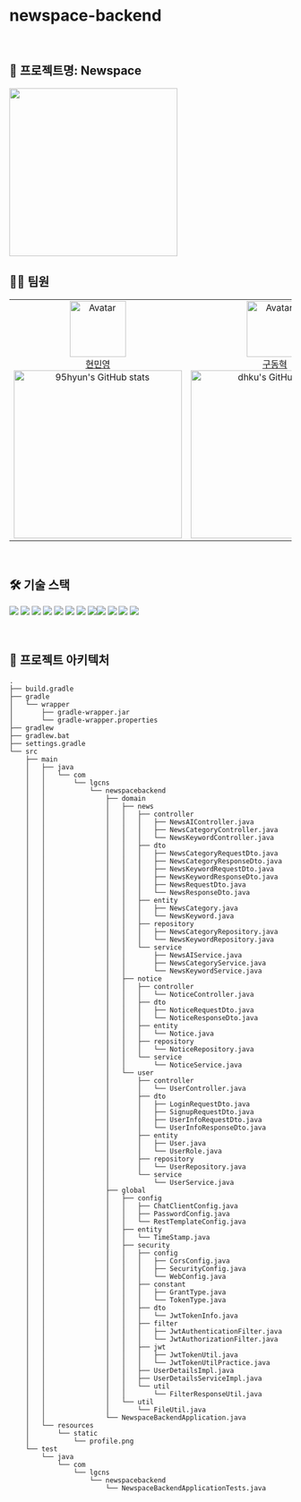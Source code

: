 # newspace-backend


<br>

## 📍 프로젝트명: Newspace
<img src="https://github.com/user-attachments/assets/04d415b7-b379-4a0b-9aba-ff1d3609db85" width="300" />
<br>


## 👩‍💻 팀원
<table>
    <tr>
        <!-- 첫 번째 팀원 -->
        <td align="center" width="33%">
            <img src="https://avatars.githubusercontent.com/u/151743721?v=4" alt="Avatar" width="100px"/><br/>
            <a href="https://github.com/95hyun">현민영</a>
            <br/>
            <img src="https://github-readme-stats.vercel.app/api?username=95hyun&show_icons=true&theme=transparent" alt="95hyun's GitHub stats" width="300px"/>
        </td>
        <!-- 두 번째 팀원 -->
        <td align="center" width="33%">
            <img src="https://avatars.githubusercontent.com/u/39462045?v=4" alt="Avatar" width="100px"/><br/>
            <a href="https://github.com/dhku">구동혁</a>
            <br/>
            <img src="https://github-readme-stats.vercel.app/api?username=dhku&show_icons=true&theme=transparent" alt="dhku's GitHub stats" width="300px"/>
        </td>
        <!-- 세 번째 팀원 -->
        <td align="center" width="33%">
            <img src="https://avatars.githubusercontent.com/u/124752866?v=4" alt="Avatar" width="100px"/><br/>
            <a href="https://github.com/minnnseokk">정민석</a>
            <br/>
            <img src="https://github-readme-stats.vercel.app/api?username=minnnseokk&show_icons=true&theme=transparent" alt="minnnseokk's GitHub stats" width="300px"/>
        </td>
    </tr>
</table>
<br/>

## 🛠️ 기술 스택

<img src="https://img.shields.io/badge/SpringBoot-6DB33F?style=for-the-badge&logo=SpringBoot&logoColor=white"> <img src="https://img.shields.io/badge/SpringSecurity-6DB33F?style=for-the-badge&logo=SpringSecurity&logoColor=white"> <img src="https://img.shields.io/badge/Gradle-02303A?style=for-the-badge&logo=Gradle&logoColor=white"> <img src="https://img.shields.io/badge/SpringCloudeureka-6DB33F?style=for-the-badge&logo=Spring&logoColor=white"> <img src="https://img.shields.io/badge/SpringAI-6DB33F?style=for-the-badge&logo=Spring&logoColor=white"> <img src="https://img.shields.io/badge/003545?style=for-the-badge&logo=MariaDB&logoColor=white"> <img src="https://img.shields.io/badge/Docker-2496ED?style=for-the-badge&logo=Docker&logoColor=white"> <img src="https://img.shields.io/badge/Jenkins-D24939?style=for-the-badge&logo=Jenkins&logoColor=white"><img src="https://img.shields.io/badge/Postman-FF6C37?style=for-the-badge&logo=Postman&logoColor=white"> <img src="https://img.shields.io/badge/Swagger-#85EA2D?style=for-the-badge&logo=Swagger&logoColor=white"> <img src="https://img.shields.io/badge/Notion-000000?style=for-the-badge&logo=Notion&logoColor=white"> <img src="https://img.shields.io/badge, NGINX-009639?style=for-the-badge&logo=NGINX&logoColor=white"> 

<br/>

## 📂 프로젝트 아키텍처

```
.
├── build.gradle
├── gradle
│   └── wrapper
│       ├── gradle-wrapper.jar
│       └── gradle-wrapper.properties
├── gradlew
├── gradlew.bat
├── settings.gradle
└── src
    ├── main
    │   ├── java
    │   │   └── com
    │   │       └── lgcns
    │   │           └── newspacebackend
    │   │               ├── domain
    │   │               │   ├── news
    │   │               │   │   ├── controller
    │   │               │   │   │   ├── NewsAIController.java
    │   │               │   │   │   ├── NewsCategoryController.java
    │   │               │   │   │   └── NewsKeywordController.java
    │   │               │   │   ├── dto
    │   │               │   │   │   ├── NewsCategoryRequestDto.java
    │   │               │   │   │   ├── NewsCategoryResponseDto.java
    │   │               │   │   │   ├── NewsKeywordRequestDto.java
    │   │               │   │   │   ├── NewsKeywordResponseDto.java
    │   │               │   │   │   ├── NewsRequestDto.java
    │   │               │   │   │   └── NewsResponseDto.java
    │   │               │   │   ├── entity
    │   │               │   │   │   ├── NewsCategory.java
    │   │               │   │   │   └── NewsKeyword.java
    │   │               │   │   ├── repository
    │   │               │   │   │   ├── NewsCategoryRepository.java
    │   │               │   │   │   └── NewsKeywordRepository.java
    │   │               │   │   └── service
    │   │               │   │       ├── NewsAIService.java
    │   │               │   │       ├── NewsCategoryService.java
    │   │               │   │       └── NewsKeywordService.java
    │   │               │   ├── notice
    │   │               │   │   ├── controller
    │   │               │   │   │   └── NoticeController.java
    │   │               │   │   ├── dto
    │   │               │   │   │   ├── NoticeRequestDto.java
    │   │               │   │   │   └── NoticeResponseDto.java
    │   │               │   │   ├── entity
    │   │               │   │   │   └── Notice.java
    │   │               │   │   ├── repository
    │   │               │   │   │   └── NoticeRepository.java
    │   │               │   │   └── service
    │   │               │   │       └── NoticeService.java
    │   │               │   └── user
    │   │               │       ├── controller
    │   │               │       │   └── UserController.java
    │   │               │       ├── dto
    │   │               │       │   ├── LoginRequestDto.java
    │   │               │       │   ├── SignupRequestDto.java
    │   │               │       │   ├── UserInfoRequestDto.java
    │   │               │       │   └── UserInfoResponseDto.java
    │   │               │       ├── entity
    │   │               │       │   ├── User.java
    │   │               │       │   └── UserRole.java
    │   │               │       ├── repository
    │   │               │       │   └── UserRepository.java
    │   │               │       └── service
    │   │               │           └── UserService.java
    │   │               ├── global
    │   │               │   ├── config
    │   │               │   │   ├── ChatClientConfig.java
    │   │               │   │   ├── PasswordConfig.java
    │   │               │   │   └── RestTemplateConfig.java
    │   │               │   ├── entity
    │   │               │   │   └── TimeStamp.java
    │   │               │   ├── security
    │   │               │   │   ├── config
    │   │               │   │   │   ├── CorsConfig.java
    │   │               │   │   │   ├── SecurityConfig.java
    │   │               │   │   │   └── WebConfig.java
    │   │               │   │   ├── constant
    │   │               │   │   │   ├── GrantType.java
    │   │               │   │   │   └── TokenType.java
    │   │               │   │   ├── dto
    │   │               │   │   │   └── JwtTokenInfo.java
    │   │               │   │   ├── filter
    │   │               │   │   │   ├── JwtAuthenticationFilter.java
    │   │               │   │   │   └── JwtAuthorizationFilter.java
    │   │               │   │   ├── jwt
    │   │               │   │   │   ├── JwtTokenUtil.java
    │   │               │   │   │   └── JwtTokenUtilPractice.java
    │   │               │   │   ├── UserDetailsImpl.java
    │   │               │   │   ├── UserDetailsServiceImpl.java
    │   │               │   │   └── util
    │   │               │   │       └── FilterResponseUtil.java
    │   │               │   └── util
    │   │               │       └── FileUtil.java
    │   │               └── NewspaceBackendApplication.java
    │   └── resources
    │       └── static
    │           └── profile.png
    └── test
        └── java
            └── com
                └── lgcns
                    └── newspacebackend
                        └── NewspaceBackendApplicationTests.java
```
<br/>

